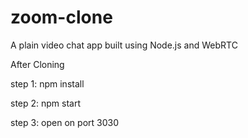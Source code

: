 # zoom-clone
A plain video chat app built using Node.js and WebRTC

After Cloning

step 1:
npm install

step 2:
npm start

step 3:
open on port 3030
